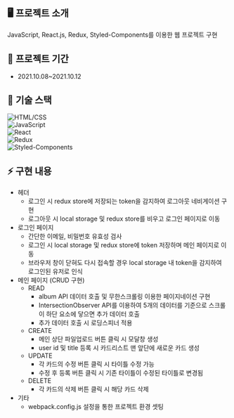 ## 🖥 프로젝트 소개

JavaScript, React.js, Redux, Styled-Components를 이용한 웹 프로젝트 구현

## 📅 프로젝트 기간

- 2021.10.08~2021.10.12

## 🔧 기술 스택

![HTML/CSS](https://img.shields.io/badge/-HTML/CSS-E44D26)  
 ![JavaScript](https://img.shields.io/badge/-JavaScript-yellow)  
 ![React](https://img.shields.io/badge/-React-blue)<br>
![Redux](https://img.shields.io/badge/-Redux-purple)<br>
![Styled-Components](https://img.shields.io/badge/-Styled%20Components-pink)

## ⚡️ 구현 내용

- 헤더
  - 로그인 시 redux store에 저장되는 token을 감지하여 로그아웃 네비게이션 구현
  - 로그아웃 시 local storage 및 redux store를 비우고 로그인 페이지로 이동
- 로그인 페이지
  - 간단한 이메일, 비밀번호 유효성 검사
  - 로그인 시 local storage 및 redux store에 token 저장하며 메인 페이지로 이동
  - 브라우저 창이 닫혀도 다시 접속할 경우 local storage 내 token을 감지하여 로그인된 유저로 인식
- 메인 페이지 (CRUD 구현)
  - READ
    - album API 데이터 호출 및 무한스크롤링 이용한 페이지네이션 구현
    - IntersectionObserver API를 이용하여 5개의 데이터를 기준으로 스크롤이 하단 요소에 닿으면 추가 데이터 호출
    - 추가 데이터 호출 시 로딩스피너 적용
  - CREATE
    - 메인 상단 파일업로드 버튼 클릭 시 모달창 생성
    - user id 및 title 등록 시 카드리스트 맨 앞단에 새로운 카드 생성
  - UPDATE
    - 각 카드의 수정 버튼 클릭 시 타이틀 수정 가능
    - 수정 후 등록 버튼 클릭 시 기존 타이틀이 수정된 타이틀로 변경됨
  - DELETE
    - 각 카드의 삭제 버튼 클릭 시 해당 카드 삭제
- 기타
  - webpack.config.js 설정을 통한 프로젝트 환경 셋팅
